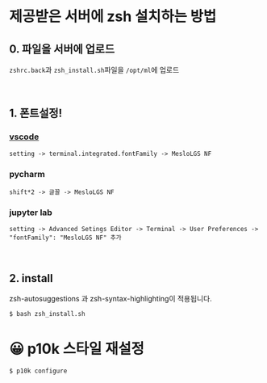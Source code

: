# 제공받은 서버에 zsh 설치하는 방법

## 0. 파일을 서버에 업로드
`zshrc.back`과 `zsh_install.sh`파일을 `/opt/ml`에 업로드

<br>

## 1. 폰트설정!

### [vscode](https://velog.io/@kangko05/Vscode-powerlevel10k)

`setting -> terminal.integrated.fontFamily -> MesloLGS NF`

### pycharm

`shift*2 -> 글꼴 -> MesloLGS NF`

### jupyter lab

`setting -> Advanced Setings Editor -> Terminal -> User Preferences -> "fontFamily": "MesloLGS NF" 추가`

<br>

## 2. install

zsh-autosuggestions 과 zsh-syntax-highlighting이 적용됩니다.

```bash
$ bash zsh_install.sh
```



# 😀 p10k 스타일 재설정

```bash
$ p10k configure
```
